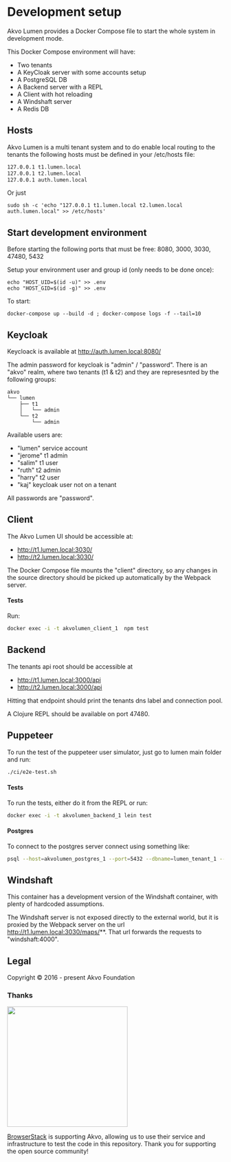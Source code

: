 # Development setup

Akvo Lumen provides a Docker Compose file to start the whole system in development mode.

This Docker Compose environment will have:

- Two tenants
- A KeyCloak server with some accounts setup
- A PostgreSQL DB
- A Backend server with a REPL
- A Client with hot reloading
- A Windshaft server
- A Redis DB

## Hosts
Akvo Lumen is a multi tenant system and to do enable local routing to the tenants
the following hosts must be defined in your /etc/hosts file:

``` sh
127.0.0.1 t1.lumen.local
127.0.0.1 t2.lumen.local
127.0.0.1 auth.lumen.local
```
Or just


    sudo sh -c 'echo "127.0.0.1 t1.lumen.local t2.lumen.local auth.lumen.local" >> /etc/hosts'


## Start development environment

Before starting the following ports that must be free: 8080, 3000, 3030, 47480, 5432

Setup your environment user and group id (only needs to be done once):


    echo "HOST_UID=$(id -u)" >> .env
    echo "HOST_GID=$(id -g)" >> .env


To start:


    docker-compose up --build -d ; docker-compose logs -f --tail=10


## Keycloak

Keycloack is available at http://auth.lumen.local:8080/

The admin password for keycloak is "admin" / "password". There is an "akvo" realm, where two tenants (t1 & t2) and they are represesnted by the following groups:

```
akvo
└── lumen
    ├── t1
    │   └── admin
    └── t2
        └── admin
```

Available users are:

- "lumen" service account
- "jerome" t1 admin
- "salim" t1 user
- "ruth" t2 admin
- "harry" t2 user
- "kaj" keycloak user not on a tenant

All passwords are "password".

## Client

The Akvo Lumen UI should be accessible at:

 - http://t1.lumen.local:3030/
 - http://t2.lumen.local:3030/

The Docker Compose file mounts the "client" directory, so any changes in the source directory should
be picked up automatically by the Webpack server.


#### Tests

Run:

```sh
docker exec -i -t akvolumen_client_1  npm test
```

## Backend

The tenants api root should be accessible at
 - http://t1.lumen.local:3000/api
 - http://t2.lumen.local:3000/api

Hitting that endpoint should print the tenants dns label and connection pool.

A Clojure REPL should be available on port 47480.

## Puppeteer

To run the test of the puppeteer user simulator, just go to lumen main
folder and run:
```sh
./ci/e2e-test.sh
```

#### Tests

To run the tests, either do it from the REPL or run:

```sh
docker exec -i -t akvolumen_backend_1 lein test
```

#### Postgres

To connect to the postgres server connect using something like:
```sh
psql --host=akvolumen_postgres_1 --port=5432 --dbname=lumen_tenant_1 --username=lumen --password
```

## Windshaft

This container has a development version of the Windshaft container, with plenty of hardcoded assumptions.

The Windshaft server is not exposed directly to the external world, but it is proxied by the Webpack server
on the url http://t1.lumen.local:3030/maps/**. That url forwards the requests to "windshaft:4000".

## Legal
Copyright © 2016 - present Akvo Foundation


### Thanks
<img src="http://www.browserstack.com/images/layout/browserstack-logo-600x315.png" width="280"/>

[BrowserStack](http://www.browserstack.com) is supporting Akvo, allowing us to use their service and infrastructure to test the code in this repository. Thank you for supporting the open source community!
